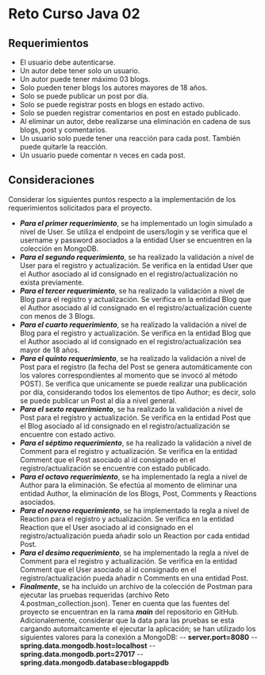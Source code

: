 # Reto Curso Java 02

## Requerimientos
- El usuario debe autenticarse.
- Un autor debe tener solo un usuario.
- Un autor puede tener máximo 03 blogs.
- Solo pueden tener blogs los autores mayores de 18 años.
- Solo se puede publicar un post por día.
- Solo se puede registrar posts en blogs en estado activo.
- Solo se pueden registrar comentarios en post en estado publicado.
- Al eliminar un autor, debe realizarse una eliminación en cadena de sus blogs, post y
comentarios.
- Un usuario solo puede tener una reacción para cada post. También puede quitarle la
reacción.
- Un usuario puede comentar n veces en cada post.

## Consideraciones
Considerar los siguientes puntos respecto a la implementación de los requerimientos solicitados para el proyecto.

- ***Para el primer requerimiento***, se ha implementado un login simulado a nivel de User. Se utiliza el endpoint de users/login y se verifica que el username y password asociados a la entidad User se encuentren en la colección en MongoDB.
- ***Para el segundo requerimiento***, se ha realizado la validación a nivel de User para el registro y actualización. Se verifica en la entidad User que el Author asociado al id consignado en el registro/actualización no exista previamente.
- ***Para el tercer requerimiento***, se ha realizado la validación a nivel de Blog para el registro y actualización. Se verifica en la entidad Blog que el Author asociado al id consignado en el registro/actualización cuente con menos de 3 Blogs.
- ***Para el cuarto requerimiento***, se ha realizado la validación a nivel de Blog para el registro y actualización. Se verifica en la entidad Blog que el Author asociado al id consignado en el registro/actualización sea mayor de 18 años.
- ***Para el quinto requerimiento***, se ha realizado la validación a nivel de Post para el registro (la fecha del Post se genera automáticamente con los valores correspondientes al momento que se invocó al método POST). Se verifica que unicamente se puede realizar una publicación por día, considerando todos los elementos de tipo Author; es decir, solo se puede publicar un Post al día a nivel general.
- ***Para el sexto requerimiento***, se ha realizado la validación a nivel de Post para el registro y actualización. Se verifica en la entidad Post que el Blog asociado al id consignado en el registro/actualización se encuentre con estado activo.
- ***Para el séptimo requerimiento***, se ha realizado la validación a nivel de Comment para el registro y actualización. Se verifica en la entidad Comment que el Post asociado al id consignado en el registro/actualización se encuentre con estado publicado.
- ***Para el octavo requerimiento***, se ha implementado la regla a nivel de Author para la eliminación. Se efectúa al momento de eliminar una entidad Author, la eliminación de los Blogs, Post, Comments y Reactions asociados.
- ***Para el noveno requerimiento***, se ha implementado la regla a nivel de Reaction para el registro y actualización. Se verifica en la entidad Reaction que el User asociado al id consignado en el registro/actualización pueda añadir solo un Reaction por cada entidad Post.
- ***Para el desimo requerimiento***, se ha implementado la regla a nivel de Comment para el registro y actualización. Se verifica en la entidad Comment que el User asociado al id consignado en el registro/actualización pueda añadir n Comments en una entidad Post.
- ***Finalmente***, se ha incluido un archivo de la colección de Postman para ejecutar las pruebas requeridas (archivo Reto 4.postman_collection.json). Tener en cuenta que las fuentes del proyecto se encuentran en la rama ***main*** del repositorio en GitHub. Adicionalemente, considerar que la data para las pruebas se esta cargando automaitcamente el ejecutar la aplicación; se han utilizado los siguientes valores para la conexión a MongoDB:
-- **server.port=8080**
-- **spring.data.mongodb.host=localhost**
-- **spring.data.mongodb.port=27017**
-- **spring.data.mongodb.database=blogappdb**

